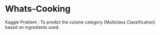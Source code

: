 # Whats-Cooking
Kaggle Problem : To predict the cuisine category (Multiclass Classification) based on ingredients used.
